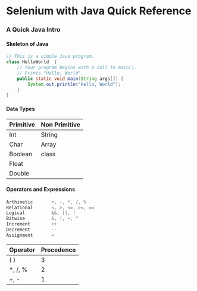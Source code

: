 # Selenium with Java Quick Reference

### A Quick Java Intro ###

#### Skeleton of Java ####

```java
// This is a simple Java program. 
class HelloWorld  { 
	// Your program begins with a call to main(). 
	// Prints "Hello, World".
	public static void main(String args[]) { 
		System.out.println("Hello, World"); 
	} 
} 
```
#### Data Types ####

Primitive | Non Primitive | 
----------| -------------|
Int       | String       | 
Char      | Array        | 
Boolean   | class        | 
Float     |              |  
Double    |              |

#### Operators and Expressions ####

 ```cpp
Arthimetic       +, -, *, /, %
Relational       <, >, <=, >=, == 
Logical          &&, ||, !
Bitwise          &, !, ~, ^
Increment        ++
Decrement        --
Assignment       =

```
Operator | Precedence| 
----------| ---------|
( )       | 3        |
*, /, %   | 2        |
+, -      | 1        |

